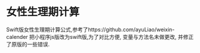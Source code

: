 # 女性生理期计算
Swift版女性生理期计算公式,参考了https://github.com/ayuLiao/weixin-calender
把小程序js版改为swift版,为了对比方便, 变量与方法名未做更改, 并修正了原版的一些错误.
